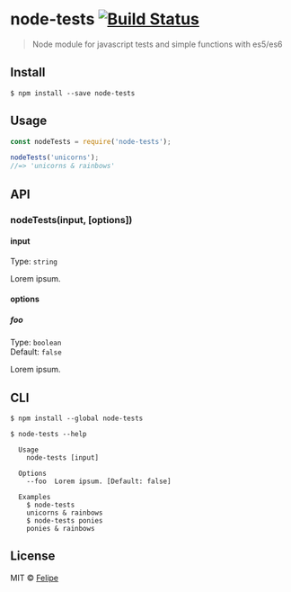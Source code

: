 # node-tests [![Build Status](https://travis-ci.org/mfdeveloper/node-tests.svg?branch=master)](https://travis-ci.org/mfdeveloper/node-tests) 

> Node module for javascript tests and simple functions with es5/es6


## Install

```
$ npm install --save node-tests
```


## Usage

```js
const nodeTests = require('node-tests');

nodeTests('unicorns');
//=> 'unicorns & rainbows'
```


## API

### nodeTests(input, [options])

#### input

Type: `string`

Lorem ipsum.

#### options

##### foo

Type: `boolean`<br>
Default: `false`

Lorem ipsum.


## CLI

```
$ npm install --global node-tests
```

```
$ node-tests --help

  Usage
    node-tests [input]

  Options
    --foo  Lorem ipsum. [Default: false]

  Examples
    $ node-tests
    unicorns & rainbows
    $ node-tests ponies
    ponies & rainbows
```


## License

MIT © [Felipe](http://github.com/mfdeveloper)
